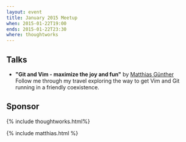 ```yaml
---
layout: event
title: January 2015 Meetup
when: 2015-01-22T19:00
ends: 2015-01-22T23:30
where: thoughtworks
---
```


## Talks

- **"Git and Vim - maximize the joy and fun"** by [Matthias Günther](https://twitter.com/wikimatze)<br>
Follow me through my travel exploring the way to get Vim and Git running in a friendly coexistence.


## Sponsor

{% include thoughtworks.html%}

{% include matthias.html %}
